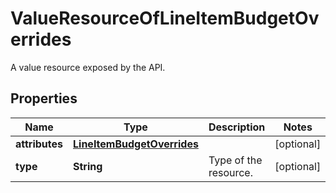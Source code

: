 

# ValueResourceOfLineItemBudgetOverrides

A value resource exposed by the API.

## Properties

| Name | Type | Description | Notes |
|------------ | ------------- | ------------- | -------------|
|**attributes** | [**LineItemBudgetOverrides**](LineItemBudgetOverrides.md) |  |  [optional] |
|**type** | **String** | Type of the resource. |  [optional] |



